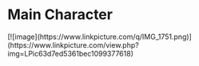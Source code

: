 <h1>Main Character</h1>
[![image](https://www.linkpicture.com/q/IMG_1751.png)](https://www.linkpicture.com/view.php?img=LPic63d7ed5361bec1099377618)
